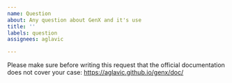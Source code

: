 ```yaml
---
name: Question
about: Any question about GenX and it's use
title: ''
labels: question
assignees: aglavic

---
```


Please make sure before writing this request that the official documentation does not cover your case:
https://aglavic.github.io/genx/doc/
